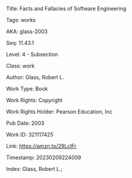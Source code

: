 Title:  Facts and Fallacies of Software Engineering

Tags:   works

AKA:    glass-2003

Seq:    11.43.1

Level:  4 - Subsection

Class:  work

Author: Glass, Robert L.

Work Type: Book

Work Rights: Copyright

Work Rights Holder: Pearson Education, Inc

Pub Date: 2003

Work ID: 321117425

Link:   https://amzn.to/29LclFr

Timestamp: 20230209224009

Index:  Glass, Robert L.; 
